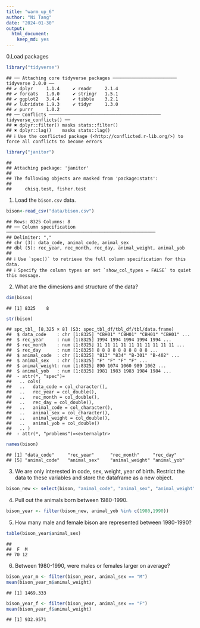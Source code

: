 ```yaml
---
title: "warm_up_6"
author: "Ni Tang"
date: "2024-01-30"
output: 
  html_document: 
    keep_md: yes
---
```




0.Load packages

```r
library("tidyverse")
```

```
## ── Attaching core tidyverse packages ──────────────────────── tidyverse 2.0.0 ──
## ✔ dplyr     1.1.4     ✔ readr     2.1.4
## ✔ forcats   1.0.0     ✔ stringr   1.5.1
## ✔ ggplot2   3.4.4     ✔ tibble    3.2.1
## ✔ lubridate 1.9.3     ✔ tidyr     1.3.0
## ✔ purrr     1.0.2     
## ── Conflicts ────────────────────────────────────────── tidyverse_conflicts() ──
## ✖ dplyr::filter() masks stats::filter()
## ✖ dplyr::lag()    masks stats::lag()
## ℹ Use the conflicted package (<http://conflicted.r-lib.org/>) to force all conflicts to become errors
```

```r
library("janitor")
```

```
## 
## Attaching package: 'janitor'
## 
## The following objects are masked from 'package:stats':
## 
##     chisq.test, fisher.test
```

1. Load the `bison.csv` data.

```r
bison<-read_csv("data/bison.csv")
```

```
## Rows: 8325 Columns: 8
## ── Column specification ────────────────────────────────────────────────────────
## Delimiter: ","
## chr (3): data_code, animal_code, animal_sex
## dbl (5): rec_year, rec_month, rec_day, animal_weight, animal_yob
## 
## ℹ Use `spec()` to retrieve the full column specification for this data.
## ℹ Specify the column types or set `show_col_types = FALSE` to quiet this message.
```

2. What are the dimesions and structure of the data?

```r
dim(bison)
```

```
## [1] 8325    8
```

```r
str(bison)
```

```
## spc_tbl_ [8,325 × 8] (S3: spec_tbl_df/tbl_df/tbl/data.frame)
##  $ data_code    : chr [1:8325] "CBH01" "CBH01" "CBH01" "CBH01" ...
##  $ rec_year     : num [1:8325] 1994 1994 1994 1994 1994 ...
##  $ rec_month    : num [1:8325] 11 11 11 11 11 11 11 11 11 11 ...
##  $ rec_day      : num [1:8325] 8 8 8 8 8 8 8 8 8 8 ...
##  $ animal_code  : chr [1:8325] "813" "834" "B-301" "B-402" ...
##  $ animal_sex   : chr [1:8325] "F" "F" "F" "F" ...
##  $ animal_weight: num [1:8325] 890 1074 1060 989 1062 ...
##  $ animal_yob   : num [1:8325] 1981 1983 1983 1984 1984 ...
##  - attr(*, "spec")=
##   .. cols(
##   ..   data_code = col_character(),
##   ..   rec_year = col_double(),
##   ..   rec_month = col_double(),
##   ..   rec_day = col_double(),
##   ..   animal_code = col_character(),
##   ..   animal_sex = col_character(),
##   ..   animal_weight = col_double(),
##   ..   animal_yob = col_double()
##   .. )
##  - attr(*, "problems")=<externalptr>
```

```r
names(bison)
```

```
## [1] "data_code"     "rec_year"      "rec_month"     "rec_day"      
## [5] "animal_code"   "animal_sex"    "animal_weight" "animal_yob"
```

3. We are only interested in code, sex, weight, year of birth. Restrict the data to these variables and store the dataframe as a new object.

```r
bison_new <- select(bison, "animal_code", "animal_sex", "animal_weight", "animal_yob")
```

4. Pull out the animals born between 1980-1990.

```r
bison_year <- filter(bison_new, animal_yob %in% c(1980,1990))
```

5. How many male and female bison are represented between 1980-1990?

```r
table(bison_year$animal_sex)
```

```
## 
##  F  M 
## 70 12
```

6. Between 1980-1990, were males or females larger on average?

```r
bison_year_m <- filter(bison_year, animal_sex == "M")
mean(bison_year_m$animal_weight)
```

```
## [1] 1469.333
```

```r
bison_year_f <- filter(bison_year, animal_sex == "F")
mean(bison_year_f$animal_weight)
```

```
## [1] 932.9571
```


